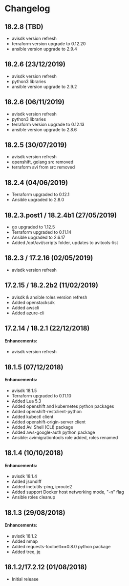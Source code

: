 # Changelog

## 18.2.8  (TBD)
- avisdk version refresh
- terraform version upgrade to 0.12.20
- ansible version upgrade to 2.9.4

## 18.2.6  (23/12/2019)
- avisdk version refresh
- python3 libraries
- ansible version upgrade to 2.9.2

## 18.2.6  (06/11/2019)
- avisdk version refresh
- python3 libraries
- terraform version upgrade to 0.12.13
- ansible version upgrade to 2.8.6

## 18.2.5  (30/07/2019)
- avisdk version refresh
- openshift, golang src removed
- terraform avi from src removed

## 18.2.4  (04/06/2019)
- Terraform upgraded to 0.12.1
- Ansible upgraded to 2.8.0

## 18.2.3.post1 / 18.2.4b1  (27/05/2019)
- go upgraded to 1.12.5
- Terraform upgraded to 0.11.14
- Ansible upgraded to 2.6.17
- Added /opt/avi/scripts folder, updates to avitools-list

## 18.2.3 / 17.2.16 (02/05/2019)
- avisdk version refresh

## 17.2.15 / 18.2.2b2 (11/02/2019)
- avisdk & ansible roles version refresh
- Added openstacksdk
- Added awscli
- Added azure-cli

## 17.2.14 / 18.2.1 (22/12/2018)
#### Enhancements:
- avisdk version refresh

## 18.1.5 (07/12/2018)
#### Enhancements:
- avisdk 18.1.5
- Terraform upgraded to 0.11.10
- Added Lua 5.3
- Added openshift and kubernetes python packages
- Added openshift-restclient-python
- Added kubectl client
- Added openshift-origin-server client
- Added Avi Shell (CLI) package
- Added aws-google-auth python package
- Ansible: avimigrationtools role added, roles renamed

## 18.1.4 (10/10/2018)
#### Enhancements:
- avisdk 18.1.4
- Added jsondiff
- Added inetutils-ping, iproute2
- Added support Docker host networking mode, "-n" flag
- Ansible roles cleanup

## 18.1.3 (29/08/2018)
#### Enhancements:
- avisdk 18.1.2
- Added nmap
- Added requests-toolbelt==0.8.0 python package
- Added tree, jq

## 18.1.2/17.2.12 (01/08/2018)
- Initial release
